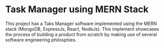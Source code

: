 # Task Manager using MERN Stack
This project has a Taks Manager software implemented using the MERN stack (MongoDB, ExpressJs, React, NodeJs). This implement showcases the process of building a product from scratch by making use of several software engineering philosphies.

